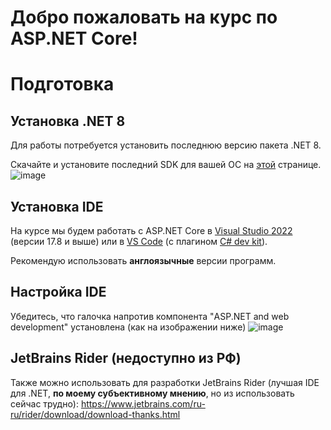 # Добро пожаловать на курс по ASP.NET Core!
# Подготовка
## Установка .NET 8
Для работы потребуется установить последнюю версию пакета .NET 8.

Скачайте и установите последний SDK для вашей ОС на [этой](https://dotnet.microsoft.com/en-us/download/dotnet/8.0) странице.
![image](https://github.com/rodion-m/asp_course/assets/36400912/4e5752ff-f54a-4f58-bc34-e2a8051a3ce9)


## Установка IDE
На курсе мы будем работать с ASP.NET Core в [Visual Studio 2022](https://visualstudio.microsoft.com/ru/thank-you-downloading-visual-studio/?sku=Community&channel=Release&version=VS2022&source=VSLandingPage&cid=2030&passive=false) (версии 17.8 и выше) или в [VS Code](https://code.visualstudio.com/Download) (с плагином [C# dev kit](https://marketplace.visualstudio.com/items?itemName=ms-dotnettools.csdevkit)).

Рекомендую использовать **англоязычные** версии программ.

## Настройка IDE
Убедитесь, что галочка напротив компонента "ASP.NET and web development" установлена (как на изображении ниже)
![image](https://github.com/rodion-m/asp_course/assets/36400912/93944160-b717-4c28-94f7-08bc2f84d650)


## JetBrains **Rider** (недоступно из РФ)
Также можно использовать для разработки JetBrains Rider (лучшая IDE для .NET, **по моему субъективному мнению**, но из использовать сейчас трудно): https://www.jetbrains.com/ru-ru/rider/download/download-thanks.html
